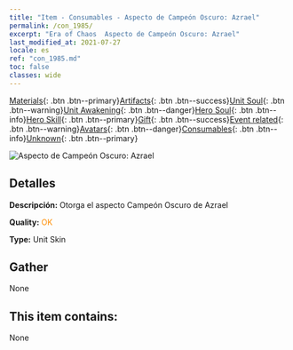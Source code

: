 ```yaml
---
title: "Item - Consumables - Aspecto de Campeón Oscuro: Azrael"
permalink: /con_1985/
excerpt: "Era of Chaos  Aspecto de Campeón Oscuro: Azrael"
last_modified_at: 2021-07-27
locale: es
ref: "con_1985.md"
toc: false
classes: wide
---
```

 [Materials](/ItemsES/){: .btn .btn--primary}[Artifacts](/ItemsES/Artifacts/){: .btn .btn--success}[Unit Soul](/ItemsES/UnitSoul/){: .btn .btn--warning}[Unit Awakening](/ItemsES/UnitAwakening/){: .btn .btn--danger}[Hero Soul](/ItemsES/HeroSoul/){: .btn .btn--info}[Hero Skill](/ItemsES/HeroSkill/){: .btn .btn--primary}[Gift](/ItemsES/Gift/){: .btn .btn--success}[Event related](/ItemsES/Events/){: .btn .btn--warning}[Avatars](/ItemsES/Avatars/){: .btn .btn--danger}[Consumables](/ItemsES/Consumables/){: .btn .btn--info}[Unknown](/ItemsES/Unknown/){: .btn .btn--primary}

 ![Aspecto de Campeón Oscuro: Azrael](/images/u/ti_sishenpifu2.jpg)

## Detalles
 **Descripción:** Otorga el aspecto Campeón Oscuro de Azrael

 **Quality:** <span style="color: #FF8C00">OK</span>

 **Type:** Unit Skin

## Gather

  None

## This item contains:

  None

